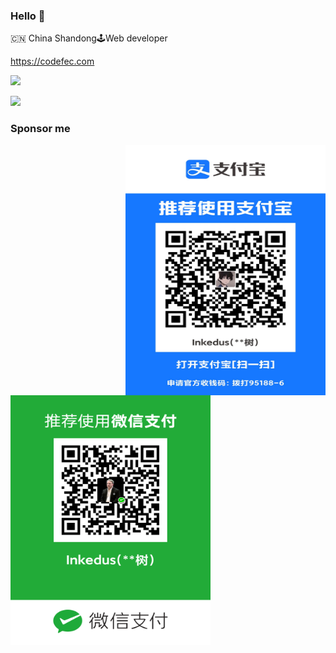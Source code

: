 ### Hello 👋

🇨🇳 China Shandong🕹Web developer

https://codefec.com

<img src="https://bbs.vpsdie.com/w/users/github/zhuchunshu:readme/top-langs" />
<p><img src="https://bbs.vpsdie.com/w/users/github/zhuchunshu:readme" /></p>


### Sponsor me

<img width="320px" height="400px" align="right" src="./Collection/alipay.jpg" />
<p><img width="320px" height="400px" align="left" src="./Collection/wxpay.png" /></p>

